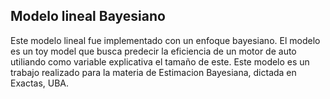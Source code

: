 ## Modelo lineal Bayesiano
Este modelo lineal fue implementado con un enfoque bayesiano. El modelo es un toy model que busca predecir la eficiencia de un motor de auto utiliando como variable explicativa el tamaño de este. 
Este modelo es un trabajo realizado para la materia de Estimacion Bayesiana, dictada en Exactas, UBA.
